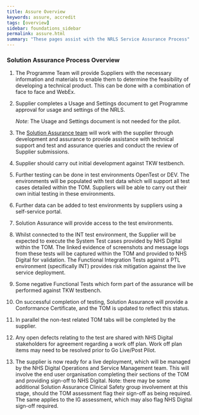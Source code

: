 ```yaml
---
title: Assure Overview
keywords: assure, accredit
tags: [overview]
sidebar: foundations_sidebar
permalink: assure.html
summary: "These pages assist with the NRLS Service Assurance Process"
---
```



<!--{% include custom/under.construction.html content="Please check back later for any updates to this page." %}-->

### Solution Assurance Process Overview ###

1.	The Programme Team will provide Suppliers with the necessary information and materials to enable them to determine the feasibility of developing a technical product. This can be done with a combination of face to face and WebEx.

2.	Supplier completes a Usage and Settings document to get Programme approval for usage and settings of the NRLS. 
	
	*Note*: The Usage and Settings document is not needed for the pilot.
 
3. The <a href="mailto:itkconformance@nhs.net">Solution Assurance team</a> will work with the supplier through development and assurance to provide assistance with technical support and test and assurance queries and conduct the review of Supplier submissions.

4. Supplier should carry out initial development against TKW testbench.

5.	Further testing can be done in test environments OpenTest or DEV. The environments will be populated with test data which will support all test cases detailed within the TOM.  Suppliers will be able to carry out their own initial testing in these environments.

6.	Further data can be added to test environments by suppliers using a self-service portal.

7.	Solution Assurance will provide access to the test environments.

8.	Whilst connected to the INT test environment, the Supplier will be expected to execute the System Test cases provided by NHS Digital within the TOM. The linked evidence of screenshots and message logs from these tests will be captured within the TOM and provided to NHS Digital for validation. The Functional Integration Tests against a PTL environment (specifically INT) provides risk mitigation against the live service deployment.

9.	Some negative Functional Tests which form part of the assurance will be performed against TKW testbench. 

10.	On successful completion of testing, Solution Assurance will provide a Conformance Certificate, and the TOM is updated to reflect this status.

11.	In parallel the non-test related TOM tabs will be completed by the supplier.

12.	Any open defects relating to the test are shared with NHS Digital stakeholders for 
agreement regarding a work off plan. Work off plan items may need to be resolved prior to Go Live/Post Pilot.

13.	The supplier is now ready for a live deployment, which will be managed by the NHS Digital Operations and Service Management team. This will involve the end user organisation completing their sections of the TOM and providing sign-off to NHS Digital. Note: there may be some additional Solution Assurance Clinical Safety group involvement at this stage, should the TOM assessment flag their sign-off as being required. The same applies to the IG assessment, which may also flag NHS Digital sign-off required.



<!--
The Assure section contains descriptions of approaches and suggestions for building APIs at the Assure stage.

Any API developed must go through an solution assurance process which will assure the API meets the highest level of quality, is clinically safe for use and provides the necessary security features to keep organisations safe. This can be achieved through the test phase of development that may include the use of test services, involving the wider healthcare community and enabling end to end testing through tooling and test environments.

Additional details on how an API can be assured will be provided in due course.
-->


<!--
The Assure section contains descriptions of approaches and suggestions for building APIs at the Assure stage.

| Page              |  Description    |
|+---------------------|+--------------------------------+|
| Access | The access mechanism and of requesting system is influenced by many factors. This section demonstrates the design decisions to consider | 
| Security | The security of the FHIR payload, access and data at rest are all important design decisions while building an API.  | 
| End to end | The end to end assurance necessary to deliver an assured API.  | 

Please support the wider health and care community efforts of providing a completely defined API service.


# Providing an API #

The following diagram explains the elements of APIs allowing the development of APIs:

{% include custom/provide_api.svg %}

NHS Digital is contributing to progressing the profile development (see Overview section). Invitations are open to the health and care community to get involved and progress the wider developer ecosystem as defined above. 


# Contribute #

This site is structured around API users, developers and architects. Please get involved in the journey.

{% include custom/api_overview.svg %}

{% include custom/contribute.html content="If you want to get involved in any part of this then please get in touch with interoperabilityteam@nhs.net "%}
-->